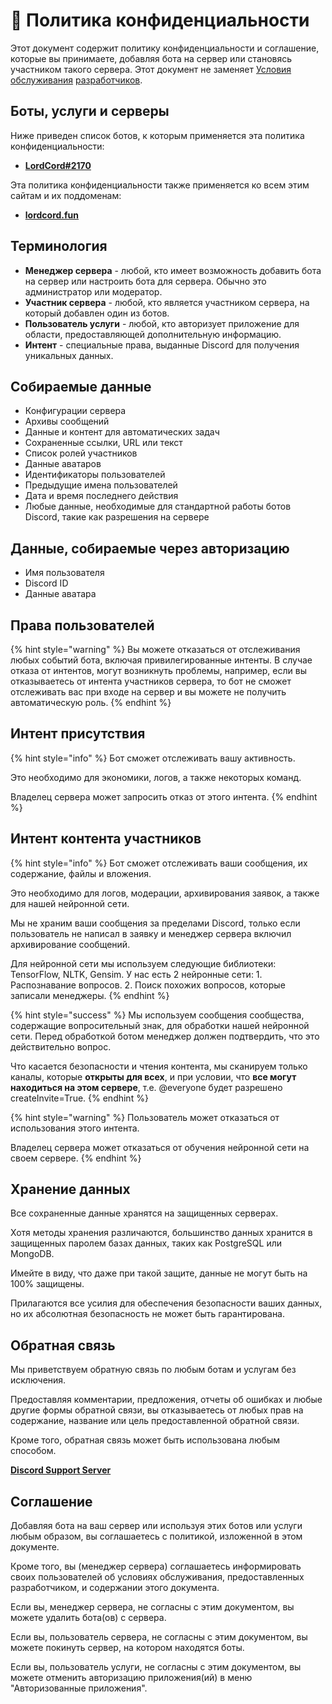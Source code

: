 # 📗 Политика конфиденциальности

Этот документ содержит политику конфиденциальности и соглашение, которые вы принимаете, добавляя бота на сервер или становясь участником такого сервера. Этот документ не заменяет [Условия обслуживания](https://discord.com/developers/docs/policies-and-agreements/developer-terms-of-service) [разработчиков](https://discord.com/developers/docs/policies-and-agreements/developer-terms-of-service).

## Боты, услуги и серверы

Ниже приведен список ботов, к которым применяется эта политика конфиденциальности:

* [**LordCord#2170**](https://invite.lordcord.fun/)

Эта политика конфиденциальности также применяется ко всем этим сайтам и их поддоменам:

* [**lordcord.fun**](https://lordcord.fun)

## Терминология

* **Менеджер сервера** - любой, кто имеет возможность добавить бота на сервер или настроить бота для сервера. Обычно это администратор или модератор.
* **Участник сервера** - любой, кто является участником сервера, на который добавлен один из ботов.
* **Пользователь услуги** - любой, кто авторизует приложение для области, предоставляющей дополнительную информацию.
* **Интент** - специальные права, выданные Discord для получения уникальных данных.

## Собираемые данные

* Конфигурации сервера
* Архивы сообщений
* Данные и контент для автоматических задач
* Сохраненные ссылки, URL или текст
* Список ролей участников
* Данные аватаров
* Идентификаторы пользователей
* Предыдущие имена пользователей
* Дата и время последнего действия
* Любые данные, необходимые для стандартной работы ботов Discord, такие как разрешения на сервере

## Данные, собираемые через авторизацию

* Имя пользователя
* Discord ID
* Данные аватара

## Права пользователей

{% hint style="warning" %}
Вы можете отказаться от отслеживания любых событий бота, включая привилегированные интенты. В случае отказа от интентов, могут возникнуть проблемы, например, если вы отказываетесь от интента участников сервера, то бот не сможет отслеживать вас при входе на сервер и вы можете не получить автоматическую роль.
{% endhint %}

## Интент присутствия

{% hint style="info" %}
Бот сможет отслеживать вашу активность.

Это необходимо для экономики, логов, а также некоторых команд.

Владелец сервера может запросить отказ от этого интента.
{% endhint %}

## Интент контента участников

{% hint style="info" %}
Бот сможет отслеживать ваши сообщения, их содержание, файлы и вложения.

Это необходимо для логов, модерации, архивирования заявок, а также для нашей нейронной сети.

Мы не храним ваши сообщения за пределами Discord, только если пользователь не написал в заявку и менеджер сервера включил архивирование сообщений.

Для нейронной сети мы используем следующие библиотеки: TensorFlow, NLTK, Gensim.
У нас есть 2 нейронные сети: 1. Распознавание вопросов. 2. Поиск похожих вопросов, которые записали менеджеры.
{% endhint %}

{% hint style="success" %}
Мы используем сообщения сообщества, содержащие вопросительный знак, для обработки нашей нейронной сети. Перед обработкой ботом менеджер должен подтвердить, что это действительно вопрос.

Что касается безопасности и чтения контента, мы сканируем только каналы, которые **открыты для всех**, и при условии, что **все могут находиться на этом сервере**, т.е. @everyone будет разрешено createInvite=True.
{% endhint %}

{% hint style="warning" %}
Пользователь может отказаться от использования этого интента.

Владелец сервера может отказаться от обучения нейронной сети на своем сервере.
{% endhint %}

## Хранение данных

Все сохраненные данные хранятся на защищенных серверах.

Хотя методы хранения различаются, большинство данных хранится в защищенных паролем базах данных, таких как PostgreSQL или MongoDB.

Имейте в виду, что даже при такой защите, данные не могут быть на 100% защищены.

Прилагаются все усилия для обеспечения безопасности ваших данных, но их абсолютная безопасность не может быть гарантирована.

## Обратная связь

Мы приветствуем обратную связь по любым ботам и услугам без исключения.

Предоставляя комментарии, предложения, отчеты об ошибках и любые другие формы обратной связи, вы отказываетесь от любых прав на содержание, название или цель предоставленной обратной связи.

Кроме того, обратная связь может быть использована любым способом.

[**Discord Support Server**](https://discord.gg/48JCcbAAnV)

## Соглашение

Добавляя бота на ваш сервер или используя этих ботов или услуги любым образом, вы соглашаетесь с политикой, изложенной в этом документе.

Кроме того, вы (менеджер сервера) соглашаетесь информировать своих пользователей об условиях обслуживания, предоставленных разработчиком, и содержании этого документа.

Если вы, менеджер сервера, не согласны с этим документом, вы можете удалить бота(ов) с сервера.

Если вы, пользователь сервера, не согласны с этим документом, вы можете покинуть сервер, на котором находятся боты.

Если вы, пользователь услуги, не согласны с этим документом, вы можете отменить авторизацию приложения(ий) в меню "Авторизованные приложения".